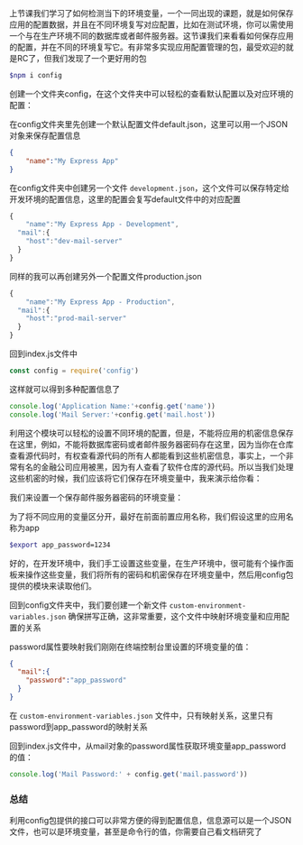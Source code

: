 上节课我们学习了如何检测当下的环境变量，一个一同出现的课题，就是如何保存应用的配置数据，并且在不同环境复写对应配置，比如在测试环境，你可以需使用一个与在生产环境不同的数据库或者邮件服务器。这节课我们来看看如何保存应用的配置，并在不同的环境复写它。有非常多实现应用配置管理的包，最受欢迎的就是RC了，但我们发现了一个更好用的包

```bash
$npm i config
```

 创建一个文件夹config，在这个文件夹中可以轻松的查看默认配置以及对应环境的配置：

在config文件夹里先创建一个默认配置文件default.json，这里可以用一个JSON对象来保存配置信息 

```json
{
	"name":"My Express App"
}
```

在config文件夹中创建另一个文件 `development.json`，这个文件可以保存特定给开发环境的配置信息，这里的配置会复写default文件中的对应配置

```js
{
	"name":"My Express App - Development",
  "mail":{
    "host":"dev-mail-server"
  }
}
```

同样的我可以再创建另外一个配置文件production.json

```js
{
	"name":"My Express App - Production",
  "mail":{
    "host":"prod-mail-server"
  }
}
```

回到index.js文件中

```js
const config = require('config')
```

这样就可以得到多种配置信息了  

```js
console.log('Application Name:'+config.get('name'))
console.log('Mail Server:'+config.get('mail.host'))
```

利用这个模块可以轻松的设置不同环境的配置，但是，不能将应用的机密信息保存在这里，例如，不能将数据库密码或者邮件服务器密码存在这里，因为当你在仓库查看源代码时，有权查看源代码的所有人都能看到这些机密信息，事实上，一个非常有名的金融公司应用被黑，因为有人查看了软件仓库的源代码。所以当我们处理这些机密的时候，我们应该将它们保存在环境变量中，我来演示给你看：

 我们来设置一个保存邮件服务器密码的环境变量：

 为了将不同应用的变量区分开，最好在前面前置应用名称，我们假设这里的应用名称为app 

```bash
$export app_password=1234
```

好的，在开发环境中，我们手工设置这些变量，在生产环境中，很可能有个操作面板来操作这些变量，我们将所有的密码和机密保存在环境变量中，然后用config包提供的模块来读取他们。

回到config文件夹中，我们要创建一个新文件 `custom-environment-variables.json` 确保拼写正确，这非常重要，这个文件中映射环境变量和应用配置的关系

password属性要映射我们刚刚在终端控制台里设置的环境变量的值：

```json
{
  "mail":{
    "password":"app_password"
  }
}
```

在 `custom-environment-variables.json` 文件中，只有映射关系，这里只有password到app_password的映射关系

回到index.js文件中，从mail对象的password属性获取环境变量app_password的值：

```js
console.log('Mail Password:' + config.get('mail.password'))
```

### 总结

利用config包提供的接口可以非常方便的得到配置信息，信息源可以是一个JSON文件，也可以是环境变量，甚至是命令行的值，你需要自己看文档研究了